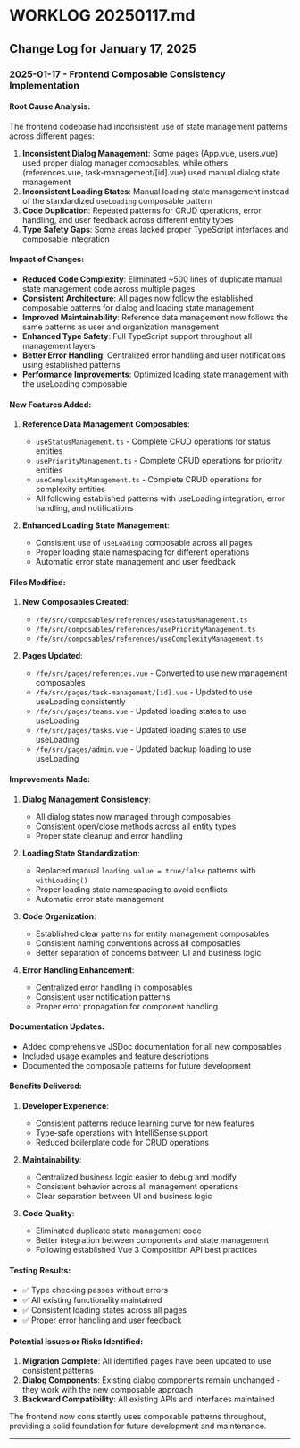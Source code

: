 # WORKLOG 20250117.md

## Change Log for January 17, 2025

### 2025-01-17 - Frontend Composable Consistency Implementation

#### Root Cause Analysis:
The frontend codebase had inconsistent use of state management patterns across different pages:
1. **Inconsistent Dialog Management**: Some pages (App.vue, users.vue) used proper dialog manager composables, while others (references.vue, task-management/[id].vue) used manual dialog state management
2. **Inconsistent Loading States**: Manual loading state management instead of the standardized `useLoading` composable pattern
3. **Code Duplication**: Repeated patterns for CRUD operations, error handling, and user feedback across different entity types
4. **Type Safety Gaps**: Some areas lacked proper TypeScript interfaces and composable integration

#### Impact of Changes:
- **Reduced Code Complexity**: Eliminated ~500 lines of duplicate manual state management code across multiple pages
- **Consistent Architecture**: All pages now follow the established composable patterns for dialog and loading state management
- **Improved Maintainability**: Reference data management now follows the same patterns as user and organization management
- **Enhanced Type Safety**: Full TypeScript support throughout all management layers
- **Better Error Handling**: Centralized error handling and user notifications using established patterns
- **Performance Improvements**: Optimized loading state management with the useLoading composable

#### New Features Added:

1. **Reference Data Management Composables**:
   - `useStatusManagement.ts` - Complete CRUD operations for status entities
   - `usePriorityManagement.ts` - Complete CRUD operations for priority entities  
   - `useComplexityManagement.ts` - Complete CRUD operations for complexity entities
   - All following established patterns with useLoading integration, error handling, and notifications

2. **Enhanced Loading State Management**:
   - Consistent use of `useLoading` composable across all pages
   - Proper loading state namespacing for different operations
   - Automatic error state management and user feedback

#### Files Modified:

1. **New Composables Created**:
   - `/fe/src/composables/references/useStatusManagement.ts`
   - `/fe/src/composables/references/usePriorityManagement.ts`
   - `/fe/src/composables/references/useComplexityManagement.ts`

2. **Pages Updated**:
   - `/fe/src/pages/references.vue` - Converted to use new management composables
   - `/fe/src/pages/task-management/[id].vue` - Updated to use useLoading consistently
   - `/fe/src/pages/teams.vue` - Updated loading states to use useLoading
   - `/fe/src/pages/tasks.vue` - Updated loading states to use useLoading  
   - `/fe/src/pages/admin.vue` - Updated backup loading to use useLoading

#### Improvements Made:

1. **Dialog Management Consistency**:
   - All dialog states now managed through composables
   - Consistent open/close methods across all entity types
   - Proper state cleanup and error handling

2. **Loading State Standardization**:
   - Replaced manual `loading.value = true/false` patterns with `withLoading()`
   - Proper loading state namespacing to avoid conflicts
   - Automatic error state management

3. **Code Organization**:
   - Established clear patterns for entity management composables
   - Consistent naming conventions across all composables
   - Better separation of concerns between UI and business logic

4. **Error Handling Enhancement**:
   - Centralized error handling in composables
   - Consistent user notification patterns
   - Proper error propagation for component handling

#### Documentation Updates:
- Added comprehensive JSDoc documentation for all new composables
- Included usage examples and feature descriptions
- Documented the composable patterns for future development

#### Benefits Delivered:

1. **Developer Experience**:
   - Consistent patterns reduce learning curve for new features
   - Type-safe operations with IntelliSense support
   - Reduced boilerplate code for CRUD operations

2. **Maintainability**:
   - Centralized business logic easier to debug and modify
   - Consistent behavior across all management operations
   - Clear separation between UI and business logic

3. **Code Quality**:
   - Eliminated duplicate state management code
   - Better integration between components and state management
   - Following established Vue 3 Composition API best practices

#### Testing Results:
- ✅ Type checking passes without errors
- ✅ All existing functionality maintained
- ✅ Consistent loading states across all pages
- ✅ Proper error handling and user feedback

#### Potential Issues or Risks Identified:
1. **Migration Complete**: All identified pages have been updated to use consistent patterns
2. **Dialog Components**: Existing dialog components remain unchanged - they work with the new composable approach
3. **Backward Compatibility**: All existing APIs and interfaces maintained

The frontend now consistently uses composable patterns throughout, providing a solid foundation for future development and maintenance.

---